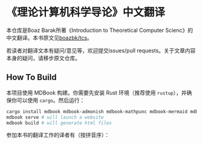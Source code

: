 # 《理论计算机科学导论》中文翻译

本仓库是Boaz Barak所著《Introduction to Theoretical Computer Scienc》的中文翻译。本书原文见[boazbk/tcs](https://github.com/boazbk/tcs)。

若读者对翻译文本有疑问/意见等，欢迎提交issues/pull requests。关于文章内容本身的疑问，请移步原文仓库。

## How To Build

本项目使用 MDBook 构建。你需要先安装 Rust 环境（推荐使用 `rustup`），并确保你可以使用 `cargo`。然后运行：

```bash
cargo install mdbook mdbook-admonish mdbook-mathpunc mdbook-mermaid mdbook-numeq mdbook-numthm mdbook-toc mdbook-footnote mdbook-katex
mdbook serve # will launch a website
mdbook build # will generate html files
```

参加本书的翻译工作的译者有（按拼音序）：
